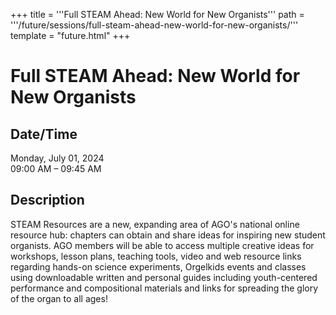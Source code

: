+++
title = '''Full STEAM Ahead: New World for New Organists'''
path = '''/future/sessions/full-steam-ahead-new-world-for-new-organists/'''
template = "future.html"
+++

<h1>Full STEAM Ahead: New World for New Organists</h1>

<h2>Date/Time</h2>
<p>Monday, July 01, 2024<br>
09:00 AM – 09:45 AM</p>
<h2>Description</h2>

STEAM Resources are a new, expanding area of AGO's national online resource hub: chapters can obtain and share ideas for inspiring new student organists. AGO members will be able to access multiple creative ideas for workshops, lesson plans, teaching tools, video and web resource links regarding hands-on science experiments, Orgelkids events and classes using downloadable written and personal guides including youth-centered performance and compositional materials and links for spreading the glory of the organ to all ages!


